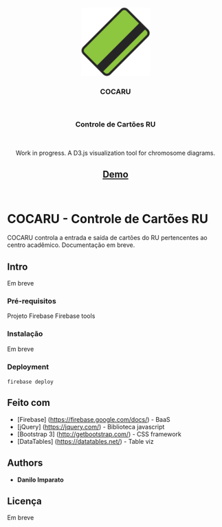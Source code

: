 <br />
<p align="center">
  <a href="https://github.com/daniloimparato/cocaru">
    <img src="favicon/favicon-144.png" alt="Logo" width="160">
  </a>
    <br />
    <h3 align="center">
        <strong>COCARU</strong>
    </h3>
    <br />
    <h3 align="center">Controle de Cartões RU</h3>
    <br />

  <p align="center">
    Work in progress. A D3.js visualization tool for chromosome diagrams.
    <br />
    <h2 align="center">
        <a href="https://daniloimparato.github.io/cocaru"><strong>Demo</strong></a>
    </h2>
    <br />
  </p>
</p>

# COCARU - Controle de Cartões RU

COCARU controla a entrada e saída de cartões do RU pertencentes ao centro acadêmico. Documentação em breve.

## Intro

Em breve

### Pré-requisitos

Projeto Firebase
Firebase tools

### Instalação

Em breve

### Deployment

```
firebase deploy
```

## Feito com

* [Firebase] (https://firebase.google.com/docs/) - BaaS
* [jQuery] (https://jquery.com/) - Biblioteca javascript
* [Bootstrap 3] (http://getbootstrap.com/) - CSS framework
* [DataTables] (https://datatables.net/) - Table viz

## Authors

* **Danilo Imparato**

## Licença

Em breve
